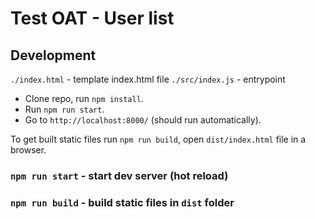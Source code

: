 # Test OAT - User list

## Development

`./index.html` - template index.html file
`./src/index.js` - entrypoint

- Clone repo, run `npm install`. 
- Run `npm run start`.
- Go to `http://localhost:8000/` (should run automatically).

To get built static files run `npm run build`, open `dist/index.html` file in a browser.

### `npm run start` - start dev server (hot reload)
### `npm run build` - build static files in `dist` folder